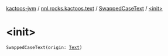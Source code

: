 [kactoos-jvm](../../index.md) / [nnl.rocks.kactoos.text](../index.md) / [SwappedCaseText](index.md) / [&lt;init&gt;](./-init-.md)

# &lt;init&gt;

`SwappedCaseText(origin: `[`Text`](../../nnl.rocks.kactoos/-text/index.md)`)`